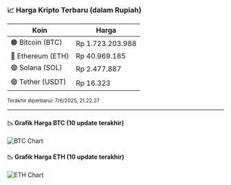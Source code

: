 

<!-- HARGA_KRIPTO -->
### 📈 Harga Kripto Terbaru (dalam Rupiah)

| Koin     | Harga         |
|----------|---------------|
| 🟠 Bitcoin (BTC)   | Rp 1.723.203.988 |
| 🔵 Ethereum (ETH)  | Rp 40.969.185 |
| 🟣 Solana (SOL)    | Rp 2.477.887 |
| 🟢 Tether (USDT)   | Rp 16.323 |

<sub>Terakhir diperbarui: 7/6/2025, 21.22.27</sub>

---

#### 📉 Grafik Harga BTC (10 update terakhir)
![BTC Chart](https://quickchart.io/chart?c=%7B%22type%22%3A%22line%22%2C%22data%22%3A%7B%22labels%22%3A%5B%2211%3A16%3A48%22%2C%2211%3A28%3A59%22%2C%2211%3A41%3A53%22%2C%2211%3A53%3A15%22%2C%2212%3A30%3A21%22%2C%2213%3A04%3A41%22%2C%2213%3A34%3A00%22%2C%2213%3A46%3A17%22%2C%2213%3A57%3A14%22%2C%2214%3A22%3A27%22%5D%2C%22datasets%22%3A%5B%7B%22label%22%3A%22Bitcoin%22%2C%22data%22%3A%5B1715906322%2C1717246714%2C1717485541%2C1716536682%2C1718032301%2C1721104500%2C1722800438%2C1723437531%2C1724706208%2C1723203988%5D%2C%22fill%22%3Afalse%2C%22borderColor%22%3A%22blue%22%2C%22tension%22%3A0.1%7D%5D%7D%7D)

#### 📉 Grafik Harga ETH (10 update terakhir)
![ETH Chart](https://quickchart.io/chart?c=%7B%22type%22%3A%22line%22%2C%22data%22%3A%7B%22labels%22%3A%5B%2211%3A16%3A48%22%2C%2211%3A28%3A59%22%2C%2211%3A41%3A53%22%2C%2211%3A53%3A15%22%2C%2212%3A30%3A21%22%2C%2213%3A04%3A41%22%2C%2213%3A34%3A00%22%2C%2213%3A46%3A17%22%2C%2213%3A57%3A14%22%2C%2214%3A22%3A27%22%5D%2C%22datasets%22%3A%5B%7B%22label%22%3A%22Ethereum%22%2C%22data%22%3A%5B40714560%2C40734766%2C40770905%2C40774209%2C40740848%2C40780554%2C40906257%2C40919462%2C40964275%2C40969185%5D%2C%22fill%22%3Afalse%2C%22borderColor%22%3A%22blue%22%2C%22tension%22%3A0.1%7D%5D%7D%7D)

<!-- /HARGA_KRIPTO -->